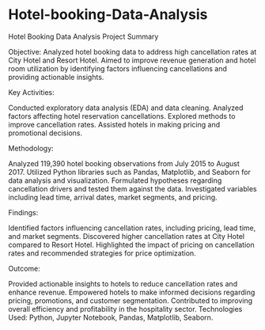 # Hotel-booking-Data-Analysis
Hotel Booking Data Analysis Project Summary

Objective: Analyzed hotel booking data to address high cancellation rates at City Hotel and Resort Hotel. Aimed to improve revenue generation and hotel room utilization by identifying factors influencing cancellations and providing actionable insights.

Key Activities:

Conducted exploratory data analysis (EDA) and data cleaning.
Analyzed factors affecting hotel reservation cancellations.
Explored methods to improve cancellation rates.
Assisted hotels in making pricing and promotional decisions.

Methodology:

Analyzed 119,390 hotel booking observations from July 2015 to August 2017.
Utilized Python libraries such as Pandas, Matplotlib, and Seaborn for data analysis and visualization.
Formulated hypotheses regarding cancellation drivers and tested them against the data.
Investigated variables including lead time, arrival dates, market segments, and pricing.

Findings:

Identified factors influencing cancellation rates, including pricing, lead time, and market segments.
Discovered higher cancellation rates at City Hotel compared to Resort Hotel.
Highlighted the impact of pricing on cancellation rates and recommended strategies for price optimization.

Outcome:

Provided actionable insights to hotels to reduce cancellation rates and enhance revenue.
Empowered hotels to make informed decisions regarding pricing, promotions, and customer segmentation.
Contributed to improving overall efficiency and profitability in the hospitality sector.
Technologies Used: Python, Jupyter Notebook, Pandas, Matplotlib, Seaborn.
